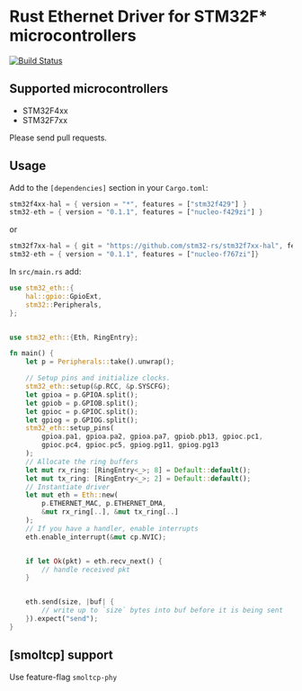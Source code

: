 # Rust Ethernet Driver for STM32F* microcontrollers

[![Build Status](https://travis-ci.org/stm32-rs/stm32-eth.svg?branch=master)](https://travis-ci.org/stm32-rs/stm32-eth)

## Supported microcontrollers

* STM32F4xx
* STM32F7xx

Please send pull requests.


## Usage

Add to the `[dependencies]` section in your `Cargo.toml`:
```rust
stm32f4xx-hal = { version = "*", features = ["stm32f429"] }
stm32-eth = { version = "0.1.1", features = ["nucleo-f429zi"] }
```
or
```rust
stm32f7xx-hal = { git = "https://github.com/stm32-rs/stm32f7xx-hal", features = ["stm32f767"] }
stm32-eth = { version = "0.1.1", features = ["nucleo-f767zi"]}
```

In `src/main.rs` add:
```rust
use stm32_eth::{
    hal::gpio::GpioExt,
    stm32::Peripherals,
};


use stm32_eth::{Eth, RingEntry};

fn main() {
    let p = Peripherals::take().unwrap();

    // Setup pins and initialize clocks.
    stm32_eth::setup(&p.RCC, &p.SYSCFG);
    let gpioa = p.GPIOA.split();
    let gpiob = p.GPIOB.split();
    let gpioc = p.GPIOC.split();
    let gpiog = p.GPIOG.split();
    stm32_eth::setup_pins(
        gpioa.pa1, gpioa.pa2, gpioa.pa7, gpiob.pb13, gpioc.pc1,
        gpioc.pc4, gpioc.pc5, gpiog.pg11, gpiog.pg13
    );
    // Allocate the ring buffers
    let mut rx_ring: [RingEntry<_>; 8] = Default::default();
    let mut tx_ring: [RingEntry<_>; 2] = Default::default();
    // Instantiate driver
    let mut eth = Eth::new(
        p.ETHERNET_MAC, p.ETHERNET_DMA,
        &mut rx_ring[..], &mut tx_ring[..]
    );
    // If you have a handler, enable interrupts
    eth.enable_interrupt(&mut cp.NVIC);


    if let Ok(pkt) = eth.recv_next() {
        // handle received pkt
    }


    eth.send(size, |buf| {
        // write up to `size` bytes into buf before it is being sent
    }).expect("send");
}
```

## [smoltcp] support

Use feature-flag `smoltcp-phy`
